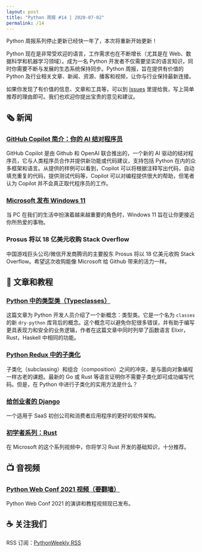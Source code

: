 ```yaml
---
layout: post
title: "Python 周报 #14 | 2020-07-02"
permalink: /14
---
```


Python 周报系列停止更新已经快一年了，本次将重新开始更新！

Python 现在是非常受欢迎的语言，工作需求也在不断增长（尤其是在 Web、数据科学和机器学习领域）。成为一名 Python 开发者不仅需要坚实的语言知识，同时你需要不断与发展的生态系统保持同步。Python 周报，旨在提供有价值的 Python 及行业相关文章、新闻、资源、播客和视频，让你与行业保持最新连接。

如果你发现了有价值的信息、文章和工具等，可以到 [Issues](https://github.com/qiwihui/PythonWeekly/issues) 里提给我，写上简单推荐的理由即可。我们也欢迎你提出宝贵的意见和建议。

## :newspaper_roll: 新闻

### [GitHub Copilot 简介：你的 AI 结对程序员](https://copilot.github.com/)

GitHub Copilot 是由 Github 和 OpenAI 联合推出的，一个新的 AI 驱动的结对程序员，它与人类程序员合作并提供新功能或代码建议，支持包括 Python 在内的众多框架和语言。从提供的样例可以看到，Copilot 可以将根据注释写出代码，自动填充重复的代码，提供测试代码等，Copilot 可以对编程提供很大的帮助，但笔者认为 Copilot 并不会真正取代程序员的工作。

### [Microsoft 发布 Windows 11](https://news.microsoft.com/zh-cn/%E5%BE%AE%E8%BD%AF%E6%AD%A3%E5%BC%8F%E5%8F%91%E5%B8%83-windows-11/)

当 PC 在我们的生活中扮演着越来越重要的角色时，Windows 11 旨在让你更接近你所热爱的事物。

### Prosus 将以 18 亿美元收购 Stack Overflow

中国游戏巨头公司/微信开发商腾讯的主要股东 Prosus 将以 18 亿美元收购 Stack Overflow。希望这次收购能像 Microsoft 给 Github 带来的活力一样。

## :pencil: 文章和教程

### [Python 中的类型类（Typeclasses）](https://sobolevn.me/2021/06/typeclasses-in-python)

这篇文章为 Python 开发人员介绍了一个新概念：类型类。它是一个名为 `classes` 的新 `dry-python` 库背后的概念。这个概念可以避免你犯很多错误，并有助于编写更具表现力和安全的业务逻辑，作者在这篇文章中同时列举了函数语言 Elixir， Rust，Haskell 中相同的功能。

### [Python Redux 中的子类化](https://hynek.me/articles/python-subclassing-redux/)

子类化（subclassing）和组合（composition）之间的冲突，是与面向对象编程一样古老的课题。最新的 Go 或 Rust 等语言证明你不需要子类化即可成功编写代码。但是，在 Python 中进行子类化的实用方法是什么？


### [给创业者的 Django](https://alexkrupp.typepad.com/sensemaking/2021/06/django-for-startup-founders-a-better-software-architecture-for-saas-startups-and-consumer-apps.html)

一个适用于 SaaS 初创公司和消费者应用程序的更好的软件架构。

### [初学者系列：Rust](https://channel9.msdn.com/Series/Beginners-Series-to-Rust)

在 Microsoft 的这个系列视频中，你将学习 Rust 开发的基础知识，十分推荐。

<!-- ## :office: 项目，软件包和代码

开源的项目，软件包和代码，以及开发过程中用常用的工具等。

## :books: 书籍

不错的书的推荐。 -->

## :tv: 音视频

### [Python Web Conf 2021 视频（要翻墙）](https://www.youtube.com/playlist?list=PLt4L3V8wVnF4iB8pGfkR7eozIJPwCM7vv)

Python Web Conf 2021 的演讲和教程视频现已发布。

## :coffee: 关注我们

RSS 订阅：[PythonWeekly RSS](https://pyweekly.qiwihui.com/feed.xml)
